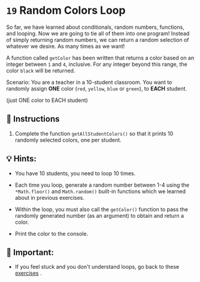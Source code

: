 # `19` Random Colors Loop

So far, we have learned about conditionals, random numbers, functions, and looping. Now we are going to tie all of them into one program!  Instead of simply returning random numbers, we can return a random selection of whatever we desire.  As many times as we want!

A function called `getColor` has been written that returns a color based on an integer between `1` and `4`, inclusive. For any integer beyond this range, the color `black` will be returned.

Scenario: You are a teacher in a 10-student classroom. You want to randomly assign **ONE** color (`red`, `yellow`, `blue` or `green`), to **EACH** student. 

(just ONE color to EACH student)

## 📝 Instructions

1. Complete the function `getAllStudentColors()` so that it prints 10 randomly selected colors, one per student.

## 💡 Hints: 

+ You have 10 students, you need to loop 10 times.

+ Each time you loop, generate a random number between 1-4 using the `*Math.floor()` and `Math.random()` built-in functions which we learned about in previous exercises.

+ Within the loop, you must also call the `getColor()` function to pass the randomly generated number (as an argument) to obtain and return a color.

+ Print the color to the console.

## 🔎  Important:

+ If you feel stuck and you don't understand loops, go back to these [exercises](check-javascript-arrays-exercises-tutorial) .




